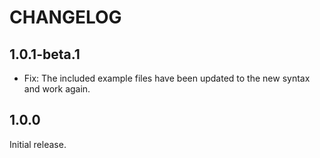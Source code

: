 # CHANGELOG

## 1.0.1-beta.1

- Fix: The included example files have been updated to the new syntax and work again.

## 1.0.0

Initial release.
